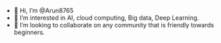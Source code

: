 - 👋 Hi, I’m @Arun8765
- 👀 I’m interested in AI, cloud computing, Big data, Deep Learning.
- 💞️ I’m looking to collaborate on any community that is friendly towards beginners.

<!---
Arun8765/Arun8765 is a ✨ special ✨ repository because its `README.md` (this file) appears on your GitHub profile.
You can click the Preview link to take a look at your changes.
--->
